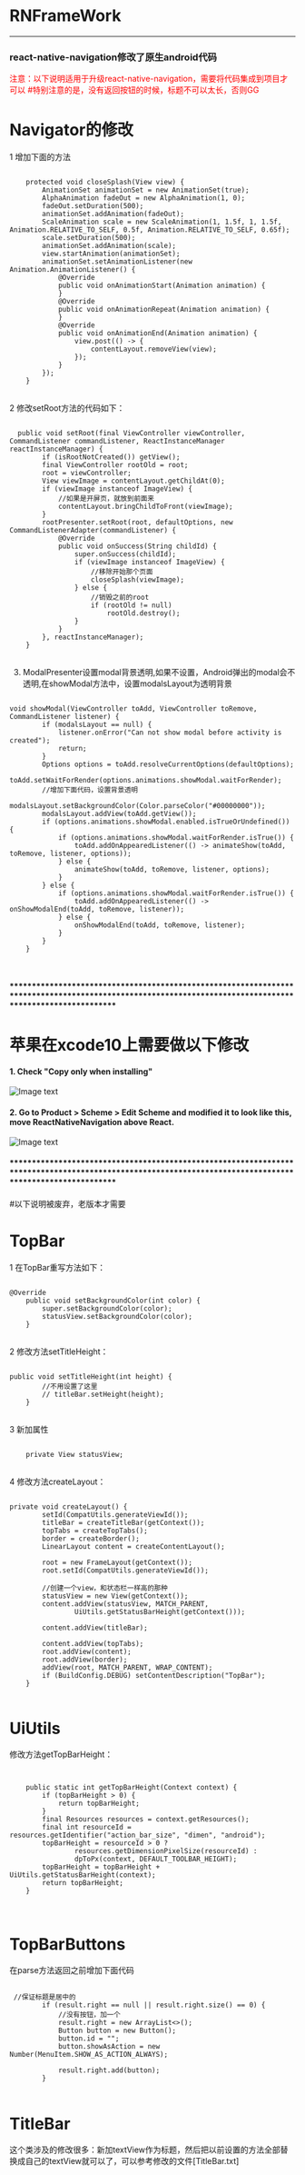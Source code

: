 # RNFrameWork
------
### react-native-navigation修改了原生android代码
<label style="color:red">注意：以下说明适用于升级react-native-navigation，需要将代码集成到项目才可以
#特别注意的是，没有返回按钮的时候，标题不可以太长，否则GG
</label>

# Navigator的修改
1 增加下面的方法
<pre>
<code>
    protected void closeSplash(View view) {
        AnimationSet animationSet = new AnimationSet(true);
        AlphaAnimation fadeOut = new AlphaAnimation(1, 0);
        fadeOut.setDuration(500);
        animationSet.addAnimation(fadeOut);
        ScaleAnimation scale = new ScaleAnimation(1, 1.5f, 1, 1.5f, Animation.RELATIVE_TO_SELF, 0.5f, Animation.RELATIVE_TO_SELF, 0.65f);
        scale.setDuration(500);
        animationSet.addAnimation(scale);
        view.startAnimation(animationSet);
        animationSet.setAnimationListener(new Animation.AnimationListener() {
            @Override
            public void onAnimationStart(Animation animation) {
            }
            @Override
            public void onAnimationRepeat(Animation animation) {
            }
            @Override
            public void onAnimationEnd(Animation animation) {
                view.post(() -> {
                    contentLayout.removeView(view);
                });
            }
        });
    }
</code>
</pre>
2 修改setRoot方法的代码如下：
<pre>
<code>
  public void setRoot(final ViewController viewController, CommandListener commandListener, ReactInstanceManager reactInstanceManager) {
        if (isRootNotCreated()) getView();
        final ViewController rootOld = root;
        root = viewController;
        View viewImage = contentLayout.getChildAt(0);
        if (viewImage instanceof ImageView) {
            //如果是开屏页，就放到前面来
            contentLayout.bringChildToFront(viewImage);
        }
        rootPresenter.setRoot(root, defaultOptions, new CommandListenerAdapter(commandListener) {
            @Override
            public void onSuccess(String childId) {
                super.onSuccess(childId);
                if (viewImage instanceof ImageView) {
                    //移除开始那个页面
                    closeSplash(viewImage);
                } else {
                    //销毁之前的root
                    if (rootOld != null)
                        rootOld.destroy();
                }
            }
        }, reactInstanceManager);
    }
</code>
</pre>
3. ModalPresenter设置modal背景透明,如果不设置，Android弹出的modal会不透明,在showModal方法中，设置modalsLayout为透明背景
<pre>
<code>
void showModal(ViewController toAdd, ViewController toRemove, CommandListener listener) {
        if (modalsLayout == null) {
            listener.onError("Can not show modal before activity is created");
            return;
        }
        Options options = toAdd.resolveCurrentOptions(defaultOptions);
        toAdd.setWaitForRender(options.animations.showModal.waitForRender);
        //增加下面代码，设置背景透明
        modalsLayout.setBackgroundColor(Color.parseColor("#00000000"));
        modalsLayout.addView(toAdd.getView());
        if (options.animations.showModal.enabled.isTrueOrUndefined()) {
            if (options.animations.showModal.waitForRender.isTrue()) {
                toAdd.addOnAppearedListener(() -> animateShow(toAdd, toRemove, listener, options));
            } else {
                animateShow(toAdd, toRemove, listener, options);
            }
        } else {
            if (options.animations.showModal.waitForRender.isTrue()) {
                toAdd.addOnAppearedListener(() -> onShowModalEnd(toAdd, toRemove, listener));
            } else {
                onShowModalEnd(toAdd, toRemove, listener);
            }
        }
    }

</code>
</pre>



#### ********************************************************************************************************************************************************
# 苹果在xcode10上需要做以下修改
#### 1. Check "Copy only when installing"
![Image text](https://user-images.githubusercontent.com/180773/43156813-23ab6266-8f49-11e8-811a-2642003b68bc.png)
#### 2. Go to Product > Scheme > Edit Scheme and modified it to look like this, move ReactNativeNavigation above React.
![Image text](https://user-images.githubusercontent.com/180773/43156762-ffa6f61e-8f48-11e8-83f9-2022f805653f.png)


#### ********************************************************************************************************************************************************
#以下说明被废弃，老版本才需要
# TopBar
1 在TopBar重写方法如下：
<pre>
<code>
@Override
    public void setBackgroundColor(int color) {
        super.setBackgroundColor(color);
        statusView.setBackgroundColor(color);
    }
</code>
</pre>
2 修改方法setTitleHeight：
<pre>
<code>
public void setTitleHeight(int height) {
        //不用设置了这里
        // titleBar.setHeight(height);
    }
</code>
</pre>

3 新加属性
<pre>
<code>
    private View statusView;
</code>
</pre>


4 修改方法createLayout：
<pre>
<code>
private void createLayout() {
        setId(CompatUtils.generateViewId());
        titleBar = createTitleBar(getContext());
        topTabs = createTopTabs();
        border = createBorder();
        LinearLayout content = createContentLayout();

        root = new FrameLayout(getContext());
        root.setId(CompatUtils.generateViewId());

        //创建一个view，和状态栏一样高的那种
        statusView = new View(getContext());
        content.addView(statusView, MATCH_PARENT,
                UiUtils.getStatusBarHeight(getContext()));

        content.addView(titleBar);

        content.addView(topTabs);
        root.addView(content);
        root.addView(border);
        addView(root, MATCH_PARENT, WRAP_CONTENT);
        if (BuildConfig.DEBUG) setContentDescription("TopBar");
    }
</code>
</pre>

# UiUtils 
修改方法getTopBarHeight：

<pre>
<code>

    public static int getTopBarHeight(Context context) {
        if (topBarHeight > 0) {
            return topBarHeight;
        }
        final Resources resources = context.getResources();
        final int resourceId = resources.getIdentifier("action_bar_size", "dimen", "android");
        topBarHeight = resourceId > 0 ?
                resources.getDimensionPixelSize(resourceId) :
                dpToPx(context, DEFAULT_TOOLBAR_HEIGHT);
        topBarHeight = topBarHeight + UiUtils.getStatusBarHeight(context);
        return topBarHeight;
    }

</code>
</pre>

# TopBarButtons
在parse方法返回之前增加下面代码
<pre>
<code>
 //保证标题是居中的
        if (result.right == null || result.right.size() == 0) {
            //没有按钮，加一个
            result.right = new ArrayList<>();
            Button button = new Button();
            button.id = "";
            button.showAsAction = new Number(MenuItem.SHOW_AS_ACTION_ALWAYS);

            result.right.add(button);
        }
</code>
</pre>

# TitleBar
这个类涉及的修改很多：新加textView作为标题，然后把以前设置的方法全部替换成自己的textView就可以了，可以参考修改的文件[TitleBar.txt]
